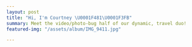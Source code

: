 ```yaml
---
layout: post
title: "Hi, I'm Courtney \U0001F481\U0001F3FB"
summary: Meet the video/photo-bug half of our dynamic, travel duo!
featured-img: "/assets/album/IMG_9411.jpg"

---
```

